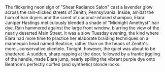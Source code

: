 The flickering neon sign of "Shear Radiance Salon" cast a lavender glow across the rain-slicked streets of Zenith, Pennsylvania.  Inside, amidst the hum of hair dryers and the scent of coconut-infused shampoo,  Elara Juniper Hastings meticulously blended a shade of "Midnight Amethyst" hair dye. Rain hammered against the large front window, blurring the view of the nearly deserted Main Street. It was a slow Tuesday evening, the kind where Elara had more time to practice her elaborate braiding techniques on a mannequin head named Beatrice, rather than on the heads of Zenith's more…conservative clientele. Tonight, however, the quiet was about to be shattered. A sudden, sharp rapping at the door, followed by a frantic jiggling of the handle, made Elara jump, nearly spilling the vibrant purple dye onto Beatrice's perfectly coiffed (and synthetic) blonde locks.

